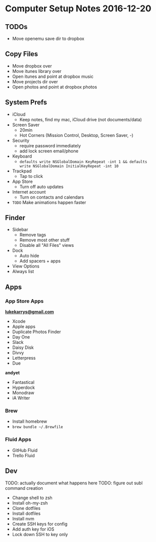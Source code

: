 # Computer Setup Notes 2016-12-20

## TODOs

- Move openemu save dir to dropbox


## Copy Files

- Move dropbox over
- Move itunes library over
- Open itunes and point at dropbox music
- Move projects dir over
- Open photos and point at dropbox photos


## System Prefs

- iCloud
  - Keep notes, find my mac, iCloud drive (not documents/data)
- Screen Saver
  - 20min
  - Hot Corners (Mission Control, Desktop, Screen Saver, -)
- Security
  - require password immediately
  - add lock screen email/phone
- Keyboard
  - `defaults write NSGlobalDomain KeyRepeat -int 1 && defaults write NSGlobalDomain InitialKeyRepeat -int 10`
- Trackpad
  - Tap to click
- App Store
  - Turn off auto updates
- Internet account
  - Turn on contacts and calendars
- `TODO` Make animations happen faster


## Finder

- Sidebar
  - Remove tags
  - Remove most other stuff
  - Disable all "All Files" views
- Dock
  - Auto hide
  - Add spacers + apps
- View Options
 - Always list


## Apps

### App Store Apps

**lukekarrys@gmail.com**
- Xcode
- Apple apps
- Duplicate Photos Finder
- Day One
- Slack
- Daisy Disk
- Divvy
- Letterpress
- Due

**andyet**
- Fantastical
- Hyperdock
- Monodraw
- iA Writer

### Brew

- Install homebrew
- `brew bundle ~/.Brewfile`

### Fluid Apps

- GitHub Fluid
- Trello Fluid


## Dev

TODO: actually document what happens here
TODO: figure out subl command creation

- Change shell to zsh
- Install oh-my-zsh
- Clone dotfiles
- Install dotfiles
- Install nvm
- Create SSH keys for config
- Add auth key for iOS
- Lock down SSH to key only
